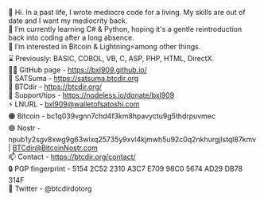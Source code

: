👋 Hi. In a past life, I wrote mediocre code for a living. My skills are out of date and I want my mediocrity back.  
🌱 I’m currently learning C# & Python, hoping it's a gentle reintroduction back into coding after a long absence.  
👀 I’m interested in ₿itcoin & Lightning⚡among other things.  
⌛ Previously: BASIC, COBOL, VB, C, ASP, PHP, HTML, DirectX.  
🧑‍💻 GitHub page - https://bxl909.github.io/  
🍊 SATSuma - https://satsuma.btcdir.org  
📂 BTCdir - https://btcdir.org/  
🧡 Support/tips - https://nodeless.io/donate/bxl909  
⚡ LNURL - bxl909@walletofsatoshi.com  
🟠 Bitcoin - bc1q039vgnn7chd4f3km8hpavyctu9g5thdrpuvmec  
🟣 Nostr - npub1y2sgv8xwg9g63wlxq25735y9xvl4kjmwh5u92c0q2nkhurgjlstql87kmv | BTCdir@BitcoinNostr.com    
📫 Contact - https://btcdir.org/contact/  
🔒 PGP fingerprint - 5154 2C52 2310 A3C7 E709 98C0 5674 AD29 DB78 314F  
🐥 Twitter - @btcdirdotorg  





<!---
BXL909/BXL909 is a ✨ special ✨ repository because its `README.md` (this file) appears on your GitHub profile.
You can click the Preview link to take a look at your changes.
--->
